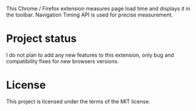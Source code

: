 This Chrome / Firefox extension measures page load time and displays it in the toolbar.
Navigation Timing API is used for precise measurement.

# Project status

I do not plan to add any new features to this extension, only bug and compatibility fixes for new browsers versions.

# License

This project is licensed under the terms of the MIT license.

